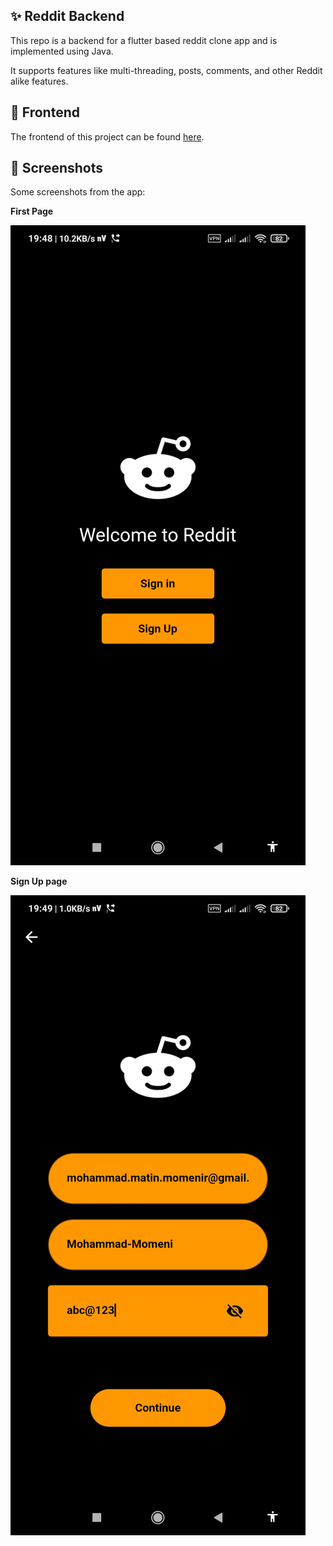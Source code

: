 ## ✨ **Reddit Backend**

This repo is a backend for a flutter based reddit clone app and is implemented using Java.

It supports features like multi-threading, posts, comments, and other Reddit alike features. 


## 🎨 **Frontend**
The frontend of this project can be found [here](https://github.com/mehdizhd11/Reddit).


## 🎥 **Screenshots**

Some screenshots from the app:

**First Page**

![Screenshot](First-Page.jpg)


**Sign Up page**

![Screenshot](Sign-Up.jpg)
